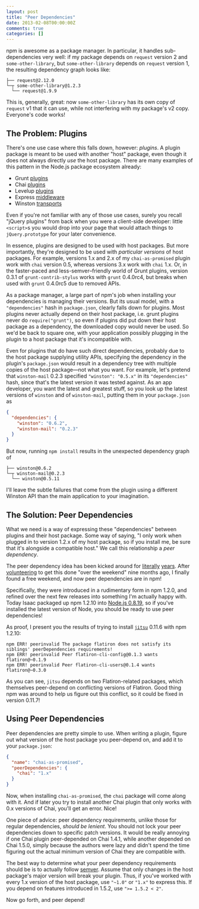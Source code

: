 ```yaml
---
layout: post
title: "Peer Dependencies"
date: 2013-02-08T00:00:00Z
comments: true
categories: []
---
```


npm is awesome as a package manager. In particular, it handles sub-dependencies very well: if my package depends on
`request` version 2 and `some-other-library`, but `some-other-library` depends on `request` version 1, the resulting
dependency graph looks like:

```text
├── request@2.12.0
└─┬ some-other-library@1.2.3
  └── request@1.9.9
```

This is, generally, great: now `some-other-library` has its own copy of `request` v1 that it can use, while not
interfering with my package's v2 copy. Everyone's code works!

## The Problem: Plugins

There's one use case where this falls down, however: *plugins*. A plugin package is meant to be used with another "host"
package, even though it does not always directly *use* the host package. There are many examples of this pattern in the
Node.js package ecosystem already:

- Grunt [plugins](http://gruntjs.com/#plugins-all)
- Chai [plugins](http://chaijs.com/plugins)
- Levelup [plugins](https://npmjs.org/package/level-hooks)
- Express [middleware](http://expressjs.com/api.html#middleware)
- Winston [transports](https://github.com/flatiron/winston/blob/master/docs/transports.md)

Even if you're not familiar with any of those use cases, surely you recall "jQuery plugins" from back when you were a
client-side developer: little `<script>`s you would drop into your page that would attach things to `jQuery.prototype`
for your later convenience.

In essence, plugins are designed to be used with host packages. But more importantly, they're designed to be used with
*particular versions* of host packages. For example, versions 1.x and 2.x of my `chai-as-promised` plugin work with
`chai` version 0.5, whereas versions 3.x work with `chai` 1.x. Or, in the faster-paced and less-semver–friendly world of
Grunt plugins, version 0.3.1 of `grunt-contrib-stylus` works with `grunt` 0.4.0rc4, but breaks when used with `grunt`
0.4.0rc5 due to removed APIs.

As a package manager, a large part of npm's job when installing your dependencies is managing their versions. But its
usual model, with a `"dependencies"` hash in `package.json`, clearly falls down for plugins. Most plugins never actually
depend on their host package, i.e. grunt plugins never do `require("grunt")`, so even if plugins did put down their host
package as a dependency, the downloaded copy would never be used. So we'd be back to square one, with your application
possibly plugging in the plugin to a host package that it's incompatible with.

Even for plugins that do have such direct dependencies, probably due to the host package supplying utility APIs,
specifying the dependency in the plugin's `package.json` would result in a dependency tree with multiple copies of the
host package—not what you want. For example, let's pretend that `winston-mail` 0.2.3 specified `"winston": "0.5.x"` in
its `"dependencies"` hash, since that's the latest version it was tested against. As an app developer, you want the
latest and greatest stuff, so you look up the latest versions of `winston` and of `winston-mail`, putting them in your
`package.json` as

```json
{
  "dependencies": {
    "winston": "0.6.2",
    "winston-mail": "0.2.3"
  }
}
```

But now, running `npm install` results in the unexpected dependency graph of

```text
├── winston@0.6.2
└─┬ winston-mail@0.2.3
  └── winston@0.5.11
```

I'll leave the subtle failures that come from the plugin using a different Winston API than the main application to
your imagination.

## The Solution: Peer Dependencies

What we need is a way of expressing these "dependencies" between plugins and their host package. Some way of saying, "I
only work when plugged in to version 1.2.x of my host package, so if you install me, be sure that it's alongside a
compatible host." We call this relationship a *peer dependency*.

The peer dependency idea has been kicked around for [literally](https://github.com/isaacs/npm/issues/930)
[years](https://github.com/isaacs/npm/issues/1400). After
[volunteering](https://github.com/isaacs/npm/issues/1400#issuecomment-5932027) to get this done "over the weekend" nine
months ago, I finally found a free weekend, and now peer dependencies are in npm!

Specifically, they were introduced in a rudimentary form in npm 1.2.0, and refined over the next few releases into
something I'm actually happy with. Today Isaac packaged up npm 1.2.10 into
[Node.js 0.8.19](http://blog.nodejs.org/2013/02/06/node-v0-8-19-stable/), so if you've installed the latest version of
Node, you should be ready to use peer dependencies!

As proof, I present you the results of trying to install [`jitsu`](https://npmjs.org/package/jitsu) 0.11.6 with npm
1.2.10:

```text
npm ERR! peerinvalid The package flatiron does not satisfy its siblings' peerDependencies requirements!
npm ERR! peerinvalid Peer flatiron-cli-config@0.1.3 wants flatiron@~0.1.9
npm ERR! peerinvalid Peer flatiron-cli-users@0.1.4 wants flatiron@~0.3.0
```

As you can see, `jitsu` depends on two Flatiron-related packages, which themselves peer-depend on conflicting versions
of Flatiron. Good thing npm was around to help us figure out this conflict, so it could be fixed in version 0.11.7!

## Using Peer Dependencies

Peer dependencies are pretty simple to use. When writing a plugin, figure out what version of the host package you
peer-depend on, and add it to your `package.json`:

```json
{
  "name": "chai-as-promised",
  "peerDependencies": {
    "chai": "1.x"
  }
}
```

Now, when installing `chai-as-promised`, the `chai` package will come along with it. And if later you try to install
another Chai plugin that only works with 0.x versions of Chai, you'll get an error. Nice!

One piece of advice: peer dependency requirements, unlike those for regular dependencies, *should be lenient*. You
should not lock your peer dependencies down to specific patch versions. It would be really annoying if one Chai plugin
peer-depended on Chai 1.4.1, while another depended on Chai 1.5.0, simply because the authors were lazy and didn't spend
the time figuring out the actual minimum version of Chai they are compatible with.

The best way to determine what your peer dependency requirements should be is to actually follow
[semver](http://semver.org/). Assume that only changes in the host package's major version will break your plugin. Thus,
if you've worked with every 1.x version of the host package, use `"~1.0"` or `"1.x"` to express this. If you depend on
features introduced in 1.5.2, use `">= 1.5.2 < 2"`.

Now go forth, and peer depend!
